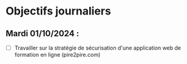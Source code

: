 # Objectifs journaliers

## Mardi 01/10/2024 :

- [ ] Travailler sur la stratégie de sécurisation d'une application web de formation en ligne (pire2pire.com)

